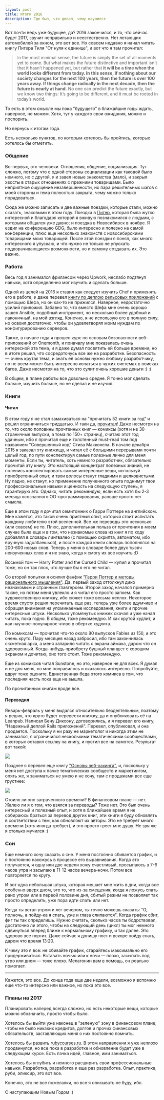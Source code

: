 ```yaml
---
layout: post
title: Итоги 2016
description: Где был, что делал, чему научился
---
```


Вот почти ведь уже будущее, да? 2016 закончился, и то, что сейчас будет 2017, звучит неправильно и неестественно. Нет летающих автомобилей за окном, это вот все. Но совсем недавно я начал читать книгу Питера Тиля "От нуля к единице", и вот что я там прочитал:

> In the most minimal sense, the future is simply the set of all moments yet to come. But what makes the future distinctive and important isn’t that it hasn’t happened yet, but rather that **it will be a time when the world looks different from today. In this sense, if nothing about our society changes for the next 100 years, then the future is over 100 years away. If things change radically in the next decade, then the future is nearly at hand.** No one can predict the future exactly, but we know two things: It’s going to be different, and it must be rooted in today’s world.

То есть в этом смысле мы пока "будущего" в ближайшие годы ждать, наверное, не можем. Хотя, тут у каждого свои ожидания, можно и поспорить.

Но вернусь к итогам года.

Есть несколько пунктов, по которым хотелось бы пройтись, которые хотелось бы отметить.

### Общение

Во-первых, это человеки. Отношения, общение, социализация. Тут сложно, потому что с одной стороны социализации как таковой было немного, но с другой, я и завел новые знакомства (мало), и закрыл хвосты в старых отношениях с прежними товарищами. Было неприятное ощущение незавершенности, но пара решительных шагов с моей стороны и тема полностью закрыта, чему можно только порадоваться.

Сюда же можно записать и две важные поездки, которые стали, можно сказать, знаковыми в этом году. Поездка в [Питер](http://frey.su/st-petersburg/), которая была жутко интересной и благодаря которой я вживую познакомился с людьми, с которыми общался уже давно; и поездка в Новосибирск в ноябре. Я ездил на конференцию GDG, было интересно и полезно на самой конференции, плюс еще несколько знакомств с новосибирскими товарищами моих товарищей. После этой поездки я понял, как много интересного я упускаю, и что нужно не только не упускать подворачивающиеся возможности, но и самому создавать их. Это важно.

### Работа

Весь год я занимался фрилансом через Upwork, неслабо подтянул навыки, хотя определенно мог изучить и сделать больше.

Одной из целей на 2016 я ставил как следует изучить Chef и применять его в работе, и даже перевел [книгу по деплою рельсовых приложений](http://frey.su/reliably-deploying-rails-applications-in-russian/) с помощью Шефа, но он как-то не прижился. Наверное, недостаточно усилий приложил. Забавно то, что вместо Шефа мне очень хорошо зашел Ansible, подобный инструмент, но несколько более удобный и лаконичный, на мой взгляд. Конечно, я не использую его в полную силу, но освоил достаточно, чтобы он удовлетворял моим нуждам по конфигурированию серверов.

Также, в начале года я прошел курс по основам безопасности веб-приложений от Onemonth, и поначалу мне показалась очень интересной эта тема, и я даже думал посвятить ей больше времени, но в итоге решил, что сосредоточусь все же на разработке. Безопасность — очень крутая тема, и знать её основы нужно любому разработчику, но не всем может быть интересно копаться в чужих системах в поисках багов. Даже несмотря на то, что это сулит очень хорошие деньги :) :(

В общем, в плане работы все довольно средне. Я точно мог сделать больше, изучить больше, но не сделал и не изучил.

### Книги

#### Читал

В этом году я не стал замахиваться на "прочитать 52 книги за год" и решил ограничиться тридцатью. И таки да, [прочитал](http://www.goodreads.com/user/year_in_books/2016/29508806)! Даже несмотря на то, что около половины прочтенных книг — комиксы (хотя и не 30-страничные выпуски, а тома по 150+ страниц), считаю этот год удачным, ибо я прочитал еще и толстенный must-read том под названием "Совершенный код" Стива Макконела. В начале декабря 2015 я заказал эту книжищу, и читал её с большими перерывами почти целый год, по пути конспектируя самые полезные лично для меня моменты. Если ты, читатель, хоть немного разработчик, обязательно прочитай эту книгу. Это настоящий концентрат полезных знаний, не поленись конспектировать самые интересные вещи, используй приобретенный опыт, и твои волосы станут гладкими и шелковистыми. Ну ладно, не станут, но применение полученного опыта поднимут твои профессиональные навыки и ценность на следующую ступень, я гарантирую это. Однако, читать рекомендую, если есть хотя бы 2-3 месяца осознанного ОО-программирования, раньше просто нет смысла.

Еще в этом году я дочитал семитомник о Гарри Поттере на английском. Мне кажется, это такой очень приятный опыт, который стоит испытать каждому любителю этой вселенной. Все же переводы это несколько (или совсем) не то. Плюс, дополнительная польза от прочтения в моем случае была еще и в том, что незнакомые слова из книг я по ходу добавлял в словарь лингвалео (с помощью скрипта, автоматом, ибо вручную задолбаешься), и после каждой книги словарь пополнялся на 200-600 новых слов. Теперь у меня в словаре более двух тысяч неизученных слов и я не знаю, когда я смогу их все изучить :D

Восьмой том — Harry Potter and the Cursed Child — купил и прочитал тоже, но он так плох, что лучше бы я его не читал.

Со второй попытки я осилил фанфик ["Гарри Поттер и методы рационального мышления"](http://hpmor.ru/). Да, первый заход оттолкнул дико незнакомым и странным главгероем. Второй заход начался примерно также, но потом меня увлекло и я читал его просто запоем. Как художественную книжку, ибо сюжет тоже весьма неплох. Некоторое время спустя решил перечитать еще раз, теперь уже более вдумчиво и обращая внимания на упоминаемые исследования, книги и прочие интересные штуки. Несколько упомянутых книжек скачал и уже начал читать, пока годно. В общем, тоже рекомендую. И как крутой худлит, и как научное-популярное чтиво в обертке худлита.

По комиксам — прочитал что-то около 80 выпусков Fables из 150, и это очень круто. Пару месяцев назад забросил, ибо там закончилась сюжетная арка, а меня запарило читать с экрана аймака, даром что он здоровенный. Когда-нибудь приобрету бушный планшет с хорошим экраном и дочитаю, оно того стоит. Тоже рекомендую.

Еще из комиксов читал Sunstone, но это, наверное не для всех. Я думал и не для меня, но мне понравилось и оказалось интересно. Попробуйте, вдруг тоже оцените. Единственная беда этого комикса в том, что последняя часть пока еще не вышла.

По прочитанным книгам вроде все.

#### Переводил

Январь-февраль у меня выдался относительно бездеятельным, поэтому я решил, что круто будет перевести книжку, да и опубликовать её на Leanpub. Написал Бену Диксону, договорились, и я перевел его книгу, "Надежный деплой Rails приложений". Перевел, опубликовал, и она продается. Поскольку я ни разу не маркетолог и никогда этим не занимался, я ограничился несколькими тематическими сообществами, в которых оставил ссылку на книгу, и пустил все на самотек. Результат вот такой:

![](http://take.ms/f4R1o)

Позднее я перевел еще книгу ["Основы веб-хакинга"](https://leanpub.com/white-hat-hacking-ru), и, поскольку у меня нет доступа к пачке тематических сообществ и маркетингом, опять же, я заниматься не умею и не хочу, там с продажами все еще грустнее:

![](http://take.ms/6tgbU)

Стоило ли оно затраченного времени? В финансовом плане — нет. Жалею ли я о том, что взялся за переводы? Тоже нет. Это был очень интересный и полезный опыт, и хотя в ближайшее время я не собираюсь браться за перевод других книг, эти книги я буду обновлять в соответствии с тем, как обновляют их авторы. Это не требует много времени (хотя иногда требует), и это просто греет мне душу. Не зря же я столько мучился :)

### Сон

Еще немного хочу сказать о сне. У меня постоянно сбивается график, и я постоянно нахожусь в процессе его выравнивания. Когда это получается, я одну или две недели хожу счастливый, просыпаюсь в 7-9 часов утра и засыпаю в 11-12 часов вечера-ночи. Потом все повторяется по кругу.

И вот одна небольшая штука, которая мешает мне жить в дни, когда все особенно вверх дном, это то, что из-за смещения, когда я ложусь спать рано утром или в первой половине дня, сбитый режим не позволяет так просто определить, уже пора идти спать или нет.

Когда ты встал утром и лег вечером, ты точно можешь сказать: "О, полночь, а пойду-ка я спать, уже и глаза слипаются". Когда график сбит, фиг ты так определишь. Нужно считать, сколько часов ты бодрствовал, достаточно ли этого, чтобы на следующий день (цикл) ты мог немного сдвинуться вперед ближе к нормальному графику, и так далее. Это здорово все портит. Даже сейчас я допишу пост и вскоре пойду спать, даром что время 13:20.

К чему это я все: не сбивайте график, старайтесь максимально его придерживаться. Вставать ночью или к ночи — плохо, засыпать под утро или днем — тоже плохо. Мелатонин вам в помощь, он реально помогает.


<hr>

Кажется, это все. До конца года еще две недели, возможно я вспомню еще что-то интерсно или важное, но пока это все.

### Планы на 2017

Планировать наперед всегда сложно, но есть некоторые вещи, которые можно обозначить, просто чтобы было.

Хотелось бы выйти уже наконец в "зеленую" зону в финансовом плане, чтобы не было никаких кредитов, долгов и прочих финансовых обязательств, заставляющих меня о них постоянно помнить.

Хотелось бы развить [rubycourses.ru](http://rubycourses.ru). В этом направлении я уже неплохо продвинулся, но все пока в разработке и обновление будет уже в следующем курсе. Есть пачка идей, главное, ими заниматься.

Хотелось бы углубить и немного расширить свои профессиональные навыки. Разработка, разработка и еще раз разработка. Опыт, практика, руби, эликсир, это вот все.

Конечно, это не все пожелалки, но все я описывать не буду, ибо.

С наступающим Новым Годом :)

